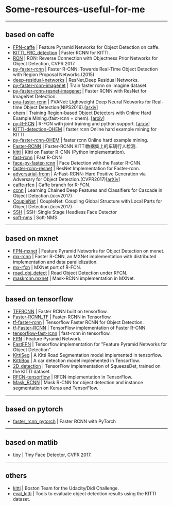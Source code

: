# Some-resources-useful-for-me

----

## based on caffe

* [FPN-caffe](https://github.com/unsky/FPN-caffe) | Feature Pyramid Networks for Object Detection on caffe. 
* [KITTI_FRC_detection](https://github.com/unsky/KITTI_FRC_detection) | Faster RCNN for KITTI.
* [RON](https://github.com/taokong/RON) | RON: Reverse Connection with Objectness Prior Networks for Object Detection, CVPR 2017.
* [py-faster-rcnn](https://github.com/rbgirshick/py-faster-rcnn) | Faster R-CNN: Towards Real-Time Object Detection with Region Proposal Networks.(2015)
* [deep-residual-networks](https://github.com/KaimingHe/deep-residual-networks) | ResNet,Deep Residual Networks.
* [py-faster-rcnn-imagenet](https://github.com/andrewliao11/py-faster-rcnn-imagenet) | Train faster rcnn on imagine dataset.
* [py-faster-rcnn-resnet-imagenet](https://github.com/tianzhi0549/py-faster-rcnn-resnet-imagenet) | Faster RCNN with ResNet for ImageNet Detection.
* [pva-faster-rcnn](https://github.com/sanghoon/pva-faster-rcnn) | PVANet: Lightweight Deep Neural Networks for Real-time Object Detection(NIPS2016).[[arxiv](https://arxiv.org/abs/1611.08588)]
* [ohem](https://github.com/abhi2610/ohem) | Training Region-based Object Detectors with Online Hard Example Mining.(fast-rcnn + ohem). [[arxiv](https://arxiv.org/abs/1604.03540)]
* [py-R-FCN](https://github.com/YuwenXiong/py-R-FCN) | R-FCN with joint training and python support. [[arxiv](https://arxiv.org/abs/1605.06409)]
* [KITTI-detection-OHEM](https://github.com/manutdzou/KITTI-detection-OHEM) | faster rcnn Online hard example mining for KITTI.
* [py-faster-rcnn-OHEM](https://github.com/manutdzou/py-faster-rcnn-OHEM) | faster rcnn Online hard example mining.
* [Faster-RCNN](https://github.com/JayMarx/Faster-RCNN) | Faster-RCNN KITTI数据集上的车辆行人检测.
* [kitti](https://github.com/MarvinTeichmann/kitti) | Kitti on Faster R-CNN (Python implementation).
* [fast-rcnn](https://github.com/rbgirshick/fast-rcnn) | Fast R-CNN
* [face-py-faster-rcnn](https://github.com/playerkk/face-py-faster-rcnn) | Face Detection with the Faster R-CNN.
* [faster-rcnn-resnet](https://github.com/Eniac-Xie/faster-rcnn-resnet) | ResNet Implementation for Faster-rcnn.
* [adversarial-frcnn](https://github.com/xiaolonw/adversarial-frcnn) | A-Fast-RCNN: Hard Positive Generation via Adversary for Object Detection.(CVPR2017)[[arXiv](https://arxiv.org/abs/1704.03414)]
* [caffe-rfcn](https://github.com/daijifeng001/caffe-rfcn) | Caffe branch for R-FCN.
* [ccnn](https://github.com/wk910930/ccnn) | Learning Chained Deep Features and Classifiers for Cascade in Object Detection.(iccv2017)
* [CoupleNet](https://github.com/tshizys/CoupleNet) | CoupleNet: Coupling Global Structure with Local Parts for Object Detection.(iccv2017)
* [SSH](https://github.com/mahyarnajibi/SSH) | SSH: Single Stage Headless Face Detector
* [soft-nms](https://github.com/bharatsingh430/soft-nms) | Soft-NMS

----

## based on mxnet

* [FPN-mxnet](https://github.com/unsky/FPN-mxnet) | Feature Pyramid Networks for Object Detection on mxnet.
* [mx-rcnn](https://github.com/precedenceguo/mx-rcnn) | Faster R-CNN, an MXNet implementation with distributed implementation and data parallelization.
* [mx-rfcn](https://github.com/giorking/mx-rfcn) | MXNet port of R-FCN.
* [road_obj_detect](https://github.com/dhzhd1/road_obj_detect) | Road Object Detection under RFCN.
* [maskrcnn.mxnet](https://github.com/xilaili/maskrcnn.mxnet) | Mask-RCNN implementation in MXNet.

----

## based on tensorflow

* [TFFRCNN](https://github.com/CharlesShang/TFFRCNN) | Faster RCNN built on tensorflow.
* [Faster-RCNN_TF](https://github.com/smallcorgi/Faster-RCNN_TF) | Faster-RCNN in Tensorflow.
* [tf-faster-rcnn](https://github.com/endernewton/tf-faster-rcnn) | Tensorflow Faster RCNN for Object Detection.
* [tf-Faster-RCNN](https://github.com/kevinjliang/tf-Faster-RCNN) | TensorFlow implementation of Faster R-CNN.
* [tensorflow-fast-rcnn](https://github.com/zplizzi/tensorflow-fast-rcnn) | fast-rcnn in tensorflow.
* [FPN](https://github.com/xmyqsh/FPN) | Feature Pyramid Network.
* [FastFPN](https://github.com/wuzheng-sjtu/FastFPN) | Tensorflow implementation for "Feature Pyramid Networks for Object Detection".
* [KittiSeg](https://github.com/MarvinTeichmann/KittiSeg) | A Kitti Road Segmentation model implemented in tensorflow.
* [KittiBox](https://github.com/MarvinTeichmann/KittiBox) | A car detection model implemented in Tensorflow.
* [2D_detection](https://github.com/fregu856/2D_detection) | TensorFlow implementation of SqueezeDet, trained on the KITTI dataset.
* [RFCN-tensorflow](https://github.com/xdever/RFCN-tensorflow) | RFCN implementation in TensorFlow.
* [Mask_RCNN](https://github.com/matterport/Mask_RCNN) | Mask R-CNN for object detection and instance segmentation on Keras and TensorFlow.

----

## based on pytorch

* [faster_rcnn_pytorch](https://github.com/longcw/faster_rcnn_pytorch) | Faster RCNN with PyTorch

----
## based on matlib

* [tiny](https://github.com/peiyunh/tiny) | Tiny Face Detector, CVPR 2017.
----

## others
* [kitti](https://github.com/bostondiditeam/kitti) | Boston Team for the Udacity/Didi Challenge.
* [eval_kitti](https://github.com/cguindel/eval_kitti) | Tools to evaluate object detection results using the KITTI dataset.

